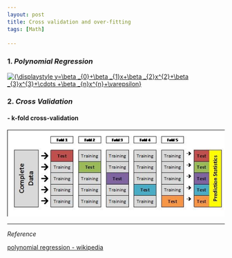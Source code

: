 ```yaml
---
layout: post
title: Cross validation and over-fitting
tags: [Math]

---
```


### 1. *Polynomial Regression*

<a href="https://www.codecogs.com/eqnedit.php?latex=\inline&space;{\displaystyle&space;y=\beta&space;_{0}&plus;\beta&space;_{1}x&plus;\beta&space;_{2}x^{2}&plus;\beta&space;_{3}x^{3}&plus;\cdots&space;&plus;\beta&space;_{n}x^{n}&plus;\varepsilon}" target="_blank"><img src="https://latex.codecogs.com/gif.latex?\inline&space;{\displaystyle&space;y=\beta&space;_{0}&plus;\beta&space;_{1}x&plus;\beta&space;_{2}x^{2}&plus;\beta&space;_{3}x^{3}&plus;\cdots&space;&plus;\beta&space;_{n}x^{n}&plus;\varepsilon}" title="{\displaystyle y=\beta _{0}+\beta _{1}x+\beta _{2}x^{2}+\beta _{3}x^{3}+\cdots +\beta _{n}x^{n}+\varepsilon}" /></a>


### 2. *Cross Validation*

#### - k-fold cross-validation

![alt text](/assets/img/B-fig-1.jpg)


***
*Reference*


[polynomial regression - wikipedia](https://en.wikipedia.org/wiki/Polynomial_regression)

